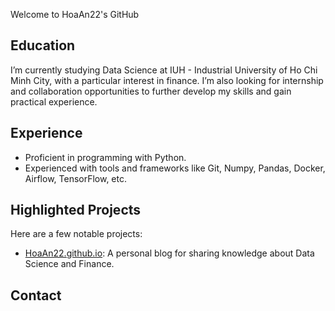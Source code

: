 Welcome to HoaAn22's GitHub

## Education
I’m currently studying Data Science at IUH - Industrial University of Ho Chi Minh City, with a particular interest in finance. I’m also looking for internship and collaboration opportunities to further develop my skills and gain practical experience.

## Experience
- Proficient in programming with Python.
- Experienced with tools and frameworks like Git, Numpy, Pandas, Docker, Airflow, TensorFlow, etc.

## Highlighted Projects
Here are a few notable projects:
- [HoaAn22.github.io](https://hoaan22.github.io/): A personal blog for sharing knowledge about Data Science and Finance.

## Contact
